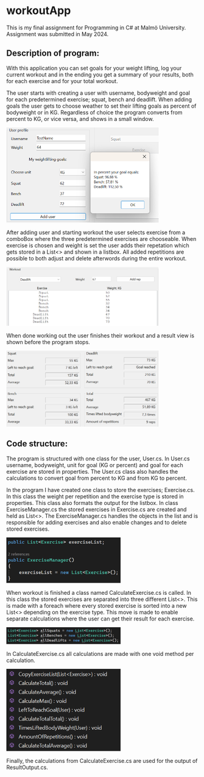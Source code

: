 # workoutApp
This is my final assignment for Programming in C# at Malmö University. Assignment was submitted in May 2024.

## Description of program:
With this application you can set goals for your weight lifting, log your current workout and in the ending you get a summary of your results, both for each exercise and for your total workout. 

The user starts with creating a user with username, bodyweight and goal for each predetermined exercise; squat, bench and deadlift. When adding goals the user gets to choose weather to set their lifting goals as percent of bodyweight or in KG. Regardless of choice the program converts from percent to KG, or vice versa, and shows in a small window. 

<img src="Images/Goals.png" alt="Image of converted goals." width="400" >

After adding user and starting workout the user selects exercise from a comboBox where the three predetermined exercises are chooseable. When exercise is chosen and weight is set the user adds their repetation which gets stored in a List<> and shown in a listbox. All added repetitions are possible to both adjust and delete afterwords during the entire workout. 

<img src="Images/ExerciseList.png" alt="Image of exercise list." width="400" >

When done working out the user finishes their workout and a result view is shown before the program stops. 

<img src="Images/ResultView.png" alt="Image of result output." width="400" >

## Code structure:
The program is structured with one class for the user, User.cs. In User.cs username, bodyweight, unit for goal (KG or percent) and goal for each exercise are stored in properties. The User.cs class also handles the calculations to convert goal from percent to KG and from KG to percent. 

In the program I have created one class to store the exercises; Exercise.cs. In this class the weight per repetition and the exercise type is stored in properties. This class also formats the output for the listbox. In class ExerciseManager.cs the stored exercises in Exercise.cs are created and held as List<>. The ExerciseManager.cs handles the objects in the list and is responsible for adding exercises and also enable changes and to delete stored exercises. 

<img src="Images/CodeCreateList.png" alt="Image of code." width="300" >

When workout is finished a class named CalculateExercise.cs is called. In this class the stored exercises are separated into three different List<>. This is made with a foreach where every stored exercise is sorted into a new List<> depending on the exercise type. This move is made to enable separate calculations where the user can get their result for each exercise. 

<img src="Images/CodeSeparateLists.png" alt="Image of code." width="300" >

In CalculateExercise.cs all calculations are made with one void method per calculation. 

<img src="Images/CodeCalulateMethods.png" alt="Image of methods in class." width="300" >

Finally, the calculations from CalculateExercise.cs are used for the output of ResultOutput.cs. 
